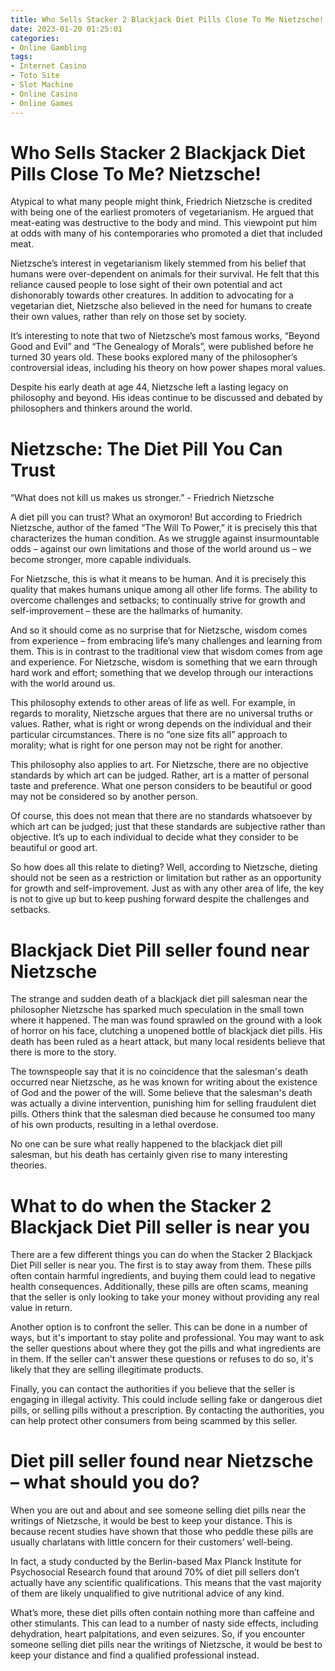 ```yaml
---
title: Who Sells Stacker 2 Blackjack Diet Pills Close To Me Nietzsche!
date: 2023-01-20 01:25:01
categories:
- Online Gambling
tags:
- Internet Casino
- Toto Site
- Slot Machine
- Online Casino
- Online Games
---
```



#  Who Sells Stacker 2 Blackjack Diet Pills Close To Me? Nietzsche!

Atypical to what many people might think, Friedrich Nietzsche is credited with being one of the earliest promoters of vegetarianism. He argued that meat-eating was destructive to the body and mind. This viewpoint put him at odds with many of his contemporaries who promoted a diet that included meat.

Nietzsche’s interest in vegetarianism likely stemmed from his belief that humans were over-dependent on animals for their survival. He felt that this reliance caused people to lose sight of their own potential and act dishonorably towards other creatures. In addition to advocating for a vegetarian diet, Nietzsche also believed in the need for humans to create their own values, rather than rely on those set by society.

It’s interesting to note that two of Nietzsche’s most famous works, “Beyond Good and Evil” and “The Genealogy of Morals”, were published before he turned 30 years old. These books explored many of the philosopher’s controversial ideas, including his theory on how power shapes moral values.

Despite his early death at age 44, Nietzsche left a lasting legacy on philosophy and beyond. His ideas continue to be discussed and debated by philosophers and thinkers around the world.

#  Nietzsche: The Diet Pill You Can Trust

“What does not kill us makes us stronger.” - Friedrich Nietzsche

A diet pill you can trust? What an oxymoron! But according to Friedrich Nietzsche, author of the famed “The Will To Power,” it is precisely this that characterizes the human condition. As we struggle against insurmountable odds – against our own limitations and those of the world around us – we become stronger, more capable individuals.

For Nietzsche, this is what it means to be human. And it is precisely this quality that makes humans unique among all other life forms. The ability to overcome challenges and setbacks; to continually strive for growth and self-improvement – these are the hallmarks of humanity.

And so it should come as no surprise that for Nietzsche, wisdom comes from experience – from embracing life’s many challenges and learning from them. This is in contrast to the traditional view that wisdom comes from age and experience. For Nietzsche, wisdom is something that we earn through hard work and effort; something that we develop through our interactions with the world around us.

This philosophy extends to other areas of life as well. For example, in regards to morality, Nietzsche argues that there are no universal truths or values. Rather, what is right or wrong depends on the individual and their particular circumstances. There is no “one size fits all” approach to morality; what is right for one person may not be right for another.

This philosophy also applies to art. For Nietzsche, there are no objective standards by which art can be judged. Rather, art is a matter of personal taste and preference. What one person considers to be beautiful or good may not be considered so by another person.

Of course, this does not mean that there are no standards whatsoever by which art can be judged; just that these standards are subjective rather than objective. It’s up to each individual to decide what they consider to be beautiful or good art.

So how does all this relate to dieting? Well, according to Nietzsche, dieting should not be seen as a restriction or limitation but rather as an opportunity for growth and self-improvement. Just as with any other area of life, the key is not to give up but to keep pushing forward despite the challenges and setbacks.

#  Blackjack Diet Pill seller found near Nietzsche

The strange and sudden death of a blackjack diet pill salesman near the philosopher Nietzsche has sparked much speculation in the small town where it happened. The man was found sprawled on the ground with a look of horror on his face, clutching a unopened bottle of blackjack diet pills. His death has been ruled as a heart attack, but many local residents believe that there is more to the story.

The townspeople say that it is no coincidence that the salesman's death occurred near Nietzsche, as he was known for writing about the existence of God and the power of the will. Some believe that the salesman's death was actually a divine intervention, punishing him for selling fraudulent diet pills. Others think that the salesman died because he consumed too many of his own products, resulting in a lethal overdose.

No one can be sure what really happened to the blackjack diet pill salesman, but his death has certainly given rise to many interesting theories.

#  What to do when the Stacker 2 Blackjack Diet Pill seller is near you

There are a few different things you can do when the Stacker 2 Blackjack Diet Pill seller is near you. The first is to stay away from them. These pills often contain harmful ingredients, and buying them could lead to negative health consequences. Additionally, these pills are often scams, meaning that the seller is only looking to take your money without providing any real value in return.

Another option is to confront the seller. This can be done in a number of ways, but it's important to stay polite and professional. You may want to ask the seller questions about where they got the pills and what ingredients are in them. If the seller can't answer these questions or refuses to do so, it's likely that they are selling illegitimate products.

Finally, you can contact the authorities if you believe that the seller is engaging in illegal activity. This could include selling fake or dangerous diet pills, or selling pills without a prescription. By contacting the authorities, you can help protect other consumers from being scammed by this seller.

#  Diet pill seller found near Nietzsche – what should you do?

When you are out and about and see someone selling diet pills near the writings of Nietzsche, it would be best to keep your distance. This is because recent studies have shown that those who peddle these pills are usually charlatans with little concern for their customers’ well-being.

In fact, a study conducted by the Berlin-based Max Planck Institute for Psychosocial Research found that around 70% of diet pill sellers don’t actually have any scientific qualifications. This means that the vast majority of them are likely unqualified to give nutritional advice of any kind.

What’s more, these diet pills often contain nothing more than caffeine and other stimulants. This can lead to a number of nasty side effects, including dehydration, heart palpitations, and even seizures. So, if you encounter someone selling diet pills near the writings of Nietzsche, it would be best to keep your distance and find a qualified professional instead.
